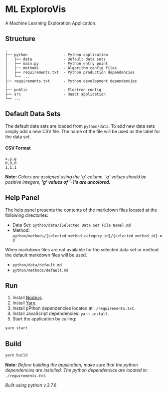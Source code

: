 # ML ExploroVis

A Machine Learning Exploration Application.

## Structure

```
.
├── python                - Python application
│   ├── data              - Default data sets
│   ├── main.py           - Python entry point
│   ├── methods           - Algorithm config files
│   ├── requirements.txt  - Python production dependencies
│   └── ...
├── requirements.txt      - Python development dependencies
│
├── public                - Electron config
├── src                   - React application
└── ...
```

## Default Data Sets

The default data sets are loaded from `python/data`. To add new data sets simply
add a new CSV file. The name of the file will be used as the label for the data
set.

#### CSV Format

```csv
x,y,g
0,0,0
1,1,1
```

**Note:** *Colors are assigned using the 'g' column. 'g' values should be
positive integers, **'g' values of '-1's are uncolored.***

## Help Panel

The help panel presents the contents of the markdown files located at the
following directories:

* Data Set: `python/data/{Selected Data Set File Name}.md`
* Method: `python/methods/{selected_method_category_id}/{selected_method_id}.md`

When markdown files are not available for the selected data set or method the
default markdown files will be used.

* `python/data/default.md`
* `python/methods/default.md`

## Run

1. Install [Node.js](https://nodejs.org/en/).
2. Install [Yarn](https://classic.yarnpkg.com/en/docs/install/).
3. Install pPthon dependencies located at ```./requirements.txt```.
4. Install JavaScript dependencies:  ```yarn install```.
5. Start the application by calling:

```sh
yarn start
```

## Build

```sh
yarn build
```

**Note:** *Before building the application, make sure that the python dependencies are installed. The python dependencies
are located in: ```./requirements.txt```.*

*Built using python v.3.7.6*

